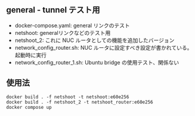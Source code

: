 ## general - tunnel テスト用

- docker-compose.yaml: general リンクのテスト
- netshoot: generalリンクなどのテスト用
- netshoot_2: これに NUC ルータとしての機能を追加したバージョン
- network_config_router.sh: NUC ルータに設定すべき設定が書かれている。起動時に実行
- network_config_router_1.sh: Ubuntu bridge の使用テスト、関係ない


## 使用法
```
docker build . -f netshoot -t netshoot:e60e256
docker build . -f netshoot_2 -t netshoot_router:e60e256
docker compose up
```
